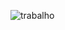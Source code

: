 ![trabalho](https://github.com/catarinaalima/trab_html_css_js/assets/100879075/ab89f4aa-056c-4027-a6e7-662fd8d06ff3)
